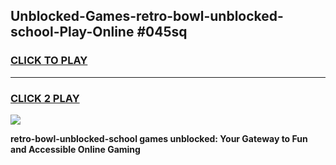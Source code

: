 
## Unblocked-Games-retro-bowl-unblocked-school-Play-Online #045sq
<h3>
<a href="https://news.freeplayer.one?title=retro-bowl-unblocked-school&ref=3">CLICK TO PLAY</a></h3>
<hr>

<h3>
<a href="https://news.freeplayer.one?title=retro-bowl-unblocked-school&ref=3">CLICK 2 PLAY</a>
  
</h3>

<a href="https://news.freeplayer.one?title=retro-bowl-unblocked-school&ref=3"><img src="https://clearcache.store/games.png"></a>


**retro-bowl-unblocked-school games unblocked: Your Gateway to Fun and Accessible Online Gaming**
